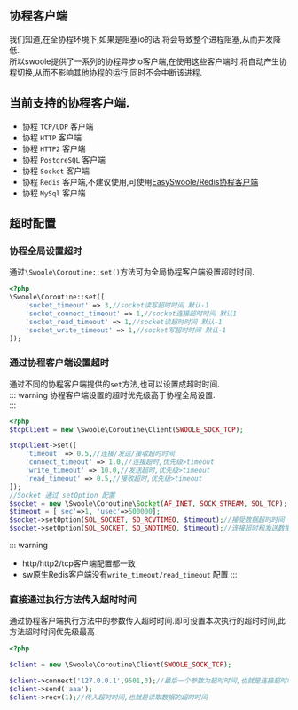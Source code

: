 ## 协程客户端
我们知道,在全协程环境下,如果是阻塞io的话,将会导致整个进程阻塞,从而并发降低.  
所以swoole提供了一系列的协程异步io客户端,在使用这些客户端时,将自动产生协程切换,从而不影响其他协程的运行,同时不会中断该进程.   
## 当前支持的协程客户端.  
- 协程 `TCP/UDP` 客户端
- 协程 `HTTP` 客户端
- 协程 `HTTP2` 客户端
- 协程 `PostgreSQL` 客户端
- 协程 `Socket` 客户端
- 协程 `Redis` 客户端,不建议使用,可使用[EasySwoole/Redis协程客户端](/Cn/Components/Redis/introduction.md) 
- 协程 `MySql` 客户端


## 超时配置
### 协程全局设置超时
通过`\Swoole\Coroutine::set()`方法可为全局协程客户端设置超时时间.   
```php
<?php
\Swoole\Coroutine::set([
    'socket_timeout' => 3,//socket读写超时时间 默认-1
    'socket_connect_timeout' => 1,//socket连接超时时间 默认1
    'socket_read_timeout' => 1,//socket读超时时间 默认-1
    'socket_write_timeout' => 1,//socket写超时时间 默认-1
]);

```
### 通过协程客户端设置超时
通过不同的协程客户端提供的`set`方法,也可以设置成超时时间.  
::: warning
协程客户端设置的超时优先级高于协程全局设置.  
:::
```php
<?php
$tcpClient = new \Swoole\Coroutine\Client(SWOOLE_SOCK_TCP);

$tcpClient->set([
    'timeout' => 0.5,//连接/发送/接收超时时间
    'connect_timeout' => 1.0,//连接超时,优先级>timeout
    'write_timeout' => 10.0,//发送超时,优先级>timeout
    'read_timeout' => 0.5,//接收超时,优先级>timeout
]);
//Socket 通过 setOption 配置
$socket = new \Swoole\Coroutine\Socket(AF_INET, SOCK_STREAM, SOL_TCP);
$timeout = ['sec'=>1, 'usec'=>500000];
$socket->setOption(SOL_SOCKET, SO_RCVTIMEO, $timeout);//接受数据超时时间
$socket->setOption(SOL_SOCKET, SO_SNDTIMEO, $timeout);//连接超时和发送数据超时的配置

```

::: warning
- http/http2/tcp客户端配置都一致
- sw原生Redis客户端没有`write_timeout/read_timeout` 配置
:::


### 直接通过执行方法传入超时时间
通过协程客户端执行方法中的参数传入超时时间.即可设置本次执行的超时时间,此方法超时时间优先级最高.  

```php
<?php

$client = new \Swoole\Coroutine\Client(SWOOLE_SOCK_TCP);

$client->connect('127.0.0.1',9501,3);//最后一个参数为超时时间,也就是连接超时时间
$client->send('aaa');
$client->recv(1);//传入超时时间,也就是读取数据的超时时间
```



